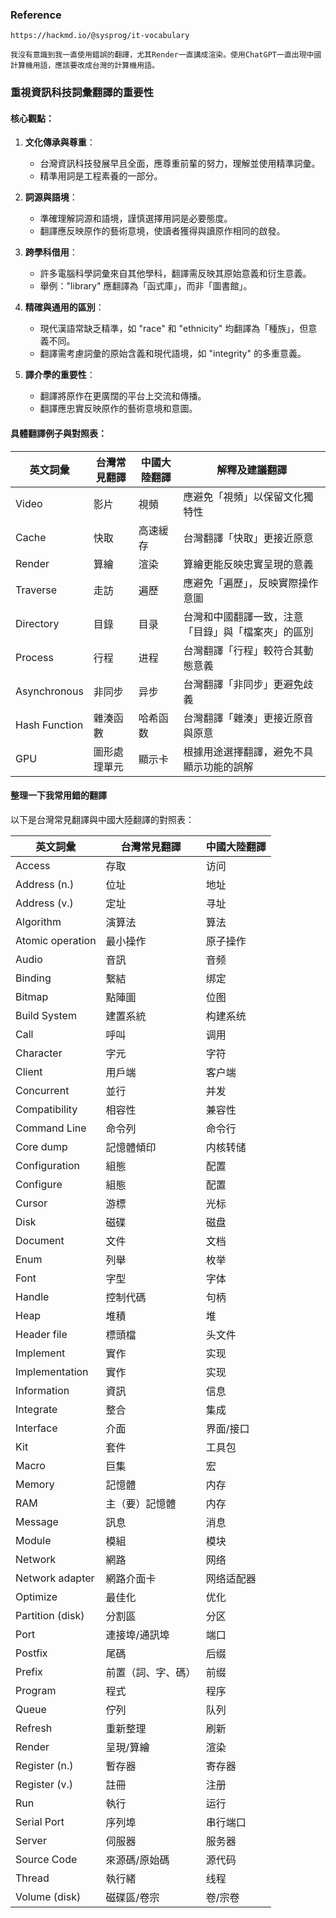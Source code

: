 ### Reference

    https://hackmd.io/@sysprog/it-vocabulary

    我沒有意識到我一直使用錯誤的翻譯，尤其Render一直講成渲染。使用ChatGPT一直出現中國計算機用語，應該要改成台灣的計算機用語。

### 重視資訊科技詞彙翻譯的重要性

#### 核心觀點：

1. **文化傳承與尊重**：

   - 台灣資訊科技發展早且全面，應尊重前輩的努力，理解並使用精準詞彙。
   - 精準用詞是工程素養的一部分。

2. **詞源與語境**：

   - 準確理解詞源和語境，謹慎選擇用詞是必要態度。
   - 翻譯應反映原作的藝術意境，使讀者獲得與讀原作相同的啟發。

3. **跨學科借用**：

   - 許多電腦科學詞彙來自其他學科，翻譯需反映其原始意義和衍生意義。
   - 舉例："library" 應翻譯為「函式庫」，而非「圖書館」。

4. **精確與通用的區別**：

   - 現代漢語常缺乏精準，如 "race" 和 "ethnicity" 均翻譯為「種族」，但意義不同。
   - 翻譯需考慮詞彙的原始含義和現代語境，如 "integrity" 的多重意義。

5. **譯介學的重要性**：
   - 翻譯將原作在更廣闊的平台上交流和傳播。
   - 翻譯應忠實反映原作的藝術意境和意圖。

#### 具體翻譯例子與對照表：

| 英文詞彙      | 台灣常見翻譯 | 中國大陸翻譯 | 解釋及建議翻譯                                     |
| ------------- | ------------ | ------------ | -------------------------------------------------- |
| Video         | 影片         | 視頻         | 應避免「視頻」以保留文化獨特性                     |
| Cache         | 快取         | 高速緩存     | 台灣翻譯「快取」更接近原意                         |
| Render        | 算繪         | 渲染         | 算繪更能反映忠實呈現的意義                         |
| Traverse      | 走訪         | 遍歷         | 應避免「遍歷」，反映實際操作意圖                   |
| Directory     | 目錄         | 目录         | 台灣和中國翻譯一致，注意「目錄」與「檔案夾」的區別 |
| Process       | 行程         | 进程         | 台灣翻譯「行程」較符合其動態意義                   |
| Asynchronous  | 非同步       | 异步         | 台灣翻譯「非同步」更避免歧義                       |
| Hash Function | 雜湊函數     | 哈希函数     | 台灣翻譯「雜湊」更接近原音與原意                   |
| GPU           | 圖形處理單元 | 顯示卡       | 根據用途選擇翻譯，避免不具顯示功能的誤解           |

#### 整理一下我常用錯的翻譯

以下是台灣常見翻譯與中國大陸翻譯的對照表：

| 英文詞彙         | 台灣常見翻譯       | 中國大陸翻譯 |
| ---------------- | ------------------ | ------------ |
| Access           | 存取               | 访问         |
| Address (n.)     | 位址               | 地址         |
| Address (v.)     | 定址               | 寻址         |
| Algorithm        | 演算法             | 算法         |
| Atomic operation | 最小操作           | 原子操作     |
| Audio            | 音訊               | 音频         |
| Binding          | 繫結               | 绑定         |
| Bitmap           | 點陣圖             | 位图         |
| Build System     | 建置系統           | 构建系统     |
| Call             | 呼叫               | 调用         |
| Character        | 字元               | 字符         |
| Client           | 用戶端             | 客户端       |
| Concurrent       | 並行               | 并发         |
| Compatibility    | 相容性             | 兼容性       |
| Command Line     | 命令列             | 命令行       |
| Core dump        | 記憶體傾印         | 内核转储     |
| Configuration    | 組態               | 配置         |
| Configure        | 組態               | 配置         |
| Cursor           | 游標               | 光标         |
| Disk             | 磁碟               | 磁盘         |
| Document         | 文件               | 文档         |
| Enum             | 列舉               | 枚举         |
| Font             | 字型               | 字体         |
| Handle           | 控制代碼           | 句柄         |
| Heap             | 堆積               | 堆           |
| Header file      | 標頭檔             | 头文件       |
| Implement        | 實作               | 实现         |
| Implementation   | 實作               | 实现         |
| Information      | 資訊               | 信息         |
| Integrate        | 整合               | 集成         |
| Interface        | 介面               | 界面/接口    |
| Kit              | 套件               | 工具包       |
| Macro            | 巨集               | 宏           |
| Memory           | 記憶體             | 内存         |
| RAM              | 主（要）記憶體     | 内存         |
| Message          | 訊息               | 消息         |
| Module           | 模組               | 模块         |
| Network          | 網路               | 网络         |
| Network adapter  | 網路介面卡         | 网络适配器   |
| Optimize         | 最佳化             | 优化         |
| Partition (disk) | 分割區             | 分区         |
| Port             | 連接埠/通訊埠      | 端口         |
| Postfix          | 尾碼               | 后缀         |
| Prefix           | 前置（詞、字、碼） | 前缀         |
| Program          | 程式               | 程序         |
| Queue            | 佇列               | 队列         |
| Refresh          | 重新整理           | 刷新         |
| Render           | 呈現/算繪          | 渲染         |
| Register (n.)    | 暫存器             | 寄存器       |
| Register (v.)    | 註冊               | 注册         |
| Run              | 執行               | 运行         |
| Serial Port      | 序列埠             | 串行端口     |
| Server           | 伺服器             | 服务器       |
| Source Code      | 來源碼/原始碼      | 源代码       |
| Thread           | 執行緒             | 线程         |
| Volume (disk)    | 磁碟區/卷宗        | 卷/宗卷      |

